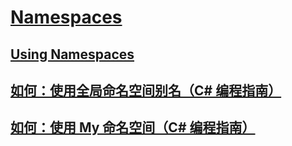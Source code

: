 # [Namespaces](TocOutOfQuery)
## [Using Namespaces](TocOutOfQuery)
## [如何：使用全局命名空间别名（C# 编程指南）](how-to-use-the-global-namespace-alias.md)
## [如何：使用 My 命名空间（C# 编程指南）](how-to-use-the-my-namespace.md)
